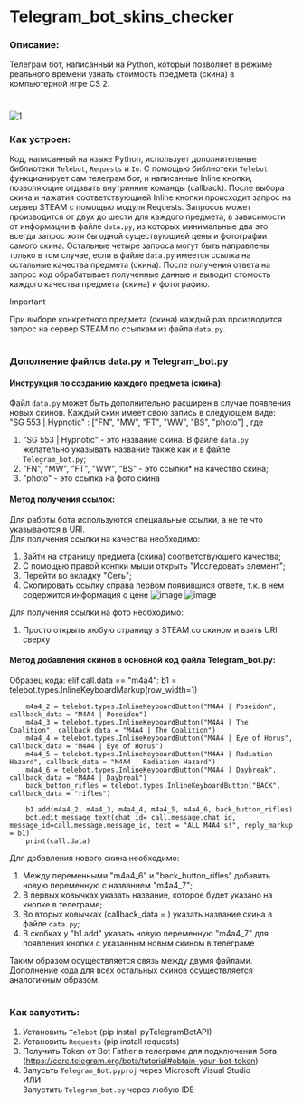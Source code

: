 # Telegram_bot_skins_checker

### Описание:
Телеграм бот, написанный на Python, который позволяет в режиме реального времени узнать стоимость предмета (скина) в компьютерной игре CS 2.
#

![1](https://github.com/user-attachments/assets/b1ba7643-e195-4410-a9c1-f9d130d573f5)


### Как устроен:
Код, написанный на языке Python, использует дополнительные библиотеки `Telebot`, `Requests` и `Io`. С помощью библиотеки `Telebot` функционирует сам телеграм бот, и написанные Inline кнопки, позволяющие отдавать внутринние команды (callback). После выбора скина и нажатия соответствующией Inline кнопки происходит запрос на сервер STEAM с помощью модуля Requests. Запросов может производится от двух до шести для каждого предмета, в зависимости от информации в файле `data.py`, из которых минимальные два это всегда запрос хотя бы одной существующией цены и фотографии самого скина. Остальные четыре запроса могут быть направлены только в том случае, если в файле `data.py` имеется ссылка на остальные качества предмета (скина). После получения ответа на запрос код обрабатывает полученные данные и выводит стомость каждого качества предмета (скина) и фотографию.  
> [!IMPORTANT]
> При выборе конкретного предмета (скина) каждый раз производится запрос на сервер STEAM по ссылкам из файла `data.py`.
#

### Дополнение файлов data.py и Telegram_bot.py
#### Инструкция по созданию каждого предмета (скина): #
Файл `data.py` может быть дополнительно расширен в случае появления новых скинов. Каждый скин имеет свою запись в следующем виде:  
"SG 553 | Hypnotic" : ["FN", "MW", "FT", "WW", "BS", "photo"]   , где
1. "SG 553 | Hypnotic" - это название скина. В файле `data.py` желательно указывать название также как и в файле `Telegram_bot.py`;
2. "FN", "MW", "FT", "WW", "BS" - это ссылки* на качество скина;
3. "photo" - это ссылка на фото скина
#### Метод получения ссылок: #
Для работы бота используются специальные ссылки, а не те что указываются в URI.  
Для получения ссылки на качества необходимо:
1. Зайти на страницу предмета (скина) соответствуюшего качества;
2. С помощью правой конпки мыши открыть "Исследовать элемент";
3. Перейти во вкладку "Сеть";
4. Скопировать ссылку справа первом появившися ответе, т.к. в нем содержится информация о цене
![image](https://github.com/user-attachments/assets/954732a9-fb27-4ee1-9609-c9194348cfa6)
![image](https://github.com/user-attachments/assets/4bc28d78-7c11-4a23-bc6a-8164a6b2e373)  

Для получения ссылки на фото необходимо:
1. Просто открыть любую страницу в STEAM со скином и взять URI сверху
#### Метод добавления скинов в основной код файла Telegram_bot.py: #
Образец кода:
    elif call.data == "m4a4":
        b1 = telebot.types.InlineKeyboardMarkup(row_width=1)

        m4a4_2 = telebot.types.InlineKeyboardButton("M4A4 | Poseidon", callback_data = "M4A4 | Poseidon")
        m4a4_3 = telebot.types.InlineKeyboardButton("M4A4 | The Coalition", callback_data = "M4A4 | The Coalition")
        m4a4_4 = telebot.types.InlineKeyboardButton("M4A4 | Eye of Horus", callback_data = "M4A4 | Eye of Horus")
        m4a4_5 = telebot.types.InlineKeyboardButton("M4A4 | Radiation Hazard", callback_data = "M4A4 | Radiation Hazard")
        m4a4_6 = telebot.types.InlineKeyboardButton("M4A4 | Daybreak", callback_data = "M4A4 | Daybreak")
        back_button_rifles = telebot.types.InlineKeyboardButton("BACK", callback_data = "rifles")

        b1.add(m4a4_2, m4a4_3, m4a4_4, m4a4_5, m4a4_6, back_button_rifles)
        bot.edit_message_text(chat_id= call.message.chat.id, message_id=call.message.message_id, text = "ALL M4A4's!", reply_markup = b1)
        print(call.data)

Для добавления нового скина необходимо:
1. Между переменными "m4a4_6" и "back_button_rifles" добавить новую переменную с названием "m4a4_7";
2. В первых ковычках указать название, которое будет указано на кнопке в телеграме;
3. Во вторых ковычках (callback_data = ) указать название скина в файле `data.py`;
4. В скобках у "b1.add" указать новую переменную "m4a4_7" для появления кнопки с указанным новым скином в телеграме  

Таким образом осуществляется связь между двумя файлами. Дополнение кода для всех остальных скинов осуществляется аналогичным образом.
#


### Как запустить:
1. Установить `Telebot` (pip install pyTelegramBotAPI)  
2. Установить `Requests` (pip install requests)  
3. Получить Token от Bot Father в телеграме для подключения бота (https://core.telegram.org/bots/tutorial#obtain-your-bot-token)
4. Запусьть `Telegram_Bot.pyproj` через Microsoft Visual Studio  
ИЛИ  
Запустить `Telegram_bot.py` через любую IDE
#
